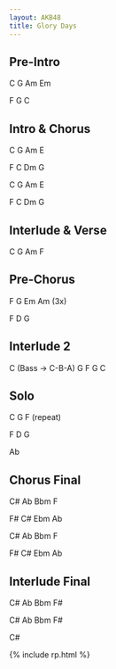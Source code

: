 ```yaml
---
layout: AKB48
title: Glory Days
---
```

## Pre-Intro 
C G Am Em 

F G C 

## Intro & Chorus 
C G Am E 

F C Dm G 

C G Am E 

F C Dm G 

## Interlude & Verse 
C G Am F 

## Pre-Chorus 
F G Em Am (3x) 

F D G 

## Interlude 2 
C (Bass -> C-B-A) G F G C 

## Solo 
C G F (repeat) 

F D G 

Ab 

## Chorus Final 
C# Ab Bbm F 

F# C# Ebm Ab 

C# Ab Bbm F 

F# C# Ebm Ab 

## Interlude Final 
C# Ab Bbm F# 

C# Ab Bbm F# 

C# 

{% include rp.html %}
